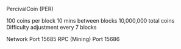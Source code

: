 PercivalCoin (PER)

100 coins per block
10 mins between blocks
10,000,000 total coins
Difficulty adjustment every 7 blocks

Network Port 15685
RPC (Mining) Port 15686